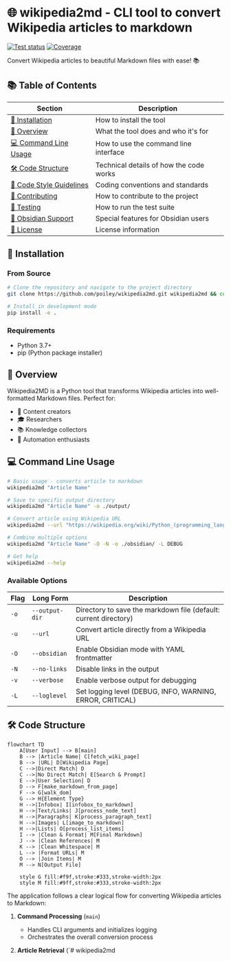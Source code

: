 # 🌐 wikipedia2md - CLI tool to convert Wikipedia articles to markdown

[![Test status](https://github.com/poiley/wikipedia2md/actions/workflows/tests.yml/badge.svg)](https://github.com/poiley/wikipedia2md/actions/workflows/tests.yml)
[![Coverage](https://coveralls.io/repos/github/poiley/wikipedia2md/badge.svg?branch=main)](https://coveralls.io/github/poiley/wikipedia2md?branch=main)


Convert Wikipedia articles to beautiful Markdown files with ease! 📚

## 📚 Table of Contents

| Section | Description |
|---------|-------------|
| [🚀 Installation](#-installation) | How to install the tool |
| [🎯 Overview](#-overview) | What the tool does and who it's for |
| [💻 Command Line Usage](#-command-line-usage) | How to use the command line interface |
| [🛠️ Code Structure](#️-code-structure) | Technical details of how the code works |
| [🧹 Code Style Guidelines](#-code-style-guidelines) | Coding conventions and standards |
| [🤝 Contributing](#-contributing) | How to contribute to the project |
| [🧪 Testing](#-testing) | How to run the test suite |
| [🔮 Obsidian Support](#-obsidian-support) | Special features for Obsidian users |
| [📄 License](#-license) | License information |

## 🚀 Installation

### From Source
```bash
# Clone the repository and navigate to the project directory
git clone https://github.com/poiley/wikipedia2md.git wikipedia2md && cd wikipedia2md

# Install in development mode
pip install -e .
```

### Requirements
- Python 3.7+
- pip (Python package installer)

## 🎯 Overview

Wikipedia2MD is a Python tool that transforms Wikipedia articles into well-formatted Markdown files. Perfect for:
- 📝 Content creators
- 🎓 Researchers
- 📚 Knowledge collectors
- 🤖 Automation enthusiasts

## 💻 Command Line Usage

```bash
# Basic usage - converts article to markdown
wikipedia2md "Article Name"

# Save to specific output directory
wikipedia2md "Article Name" -o ./output/

# Convert article using Wikipedia URL
wikipedia2md --url "https://wikipedia.org/wiki/Python_(programming_language)"

# Combine multiple options
wikipedia2md "Article Name" -O -N -o ./obsidian/ -L DEBUG

# Get help
wikipedia2md --help
```

### Available Options

| Flag | Long Form | Description |
|------|-----------|-------------|
| `-o` | `--output-dir` | Directory to save the markdown file (default: current directory) |
| `-u` | `--url` | Convert article directly from a Wikipedia URL |
| `-O` | `--obsidian` | Enable Obsidian mode with YAML frontmatter |
| `-N` | `--no-links` | Disable links in the output |
| `-v` | `--verbose` | Enable verbose output for debugging |
| `-L` | `--loglevel` | Set logging level (DEBUG, INFO, WARNING, ERROR, CRITICAL) |

## 🛠️ Code Structure

```mermaid
flowchart TD
    A[User Input] --> B[main]
    B --> |Article Name| C[fetch_wiki_page]
    B --> |URL| D[Wikipedia Page]
    C -->|Direct Match| D
    C -->|No Direct Match| E[Search & Prompt]
    E -->|User Selection| D
    D --> F[make_markdown_from_page]
    F --> G[walk_dom]
    G --> H{Element Type}
    H -->|Infobox| I[infobox_to_markdown]
    H -->|Text/Links| J[process_node_text]
    H -->|Paragraphs| K[process_paragraph_text]
    H -->|Images| L[image_to_markdown]
    H -->|Lists| O[process_list_items]
    I --> |Clean & Format| M[Final Markdown]
    J --> |Clean References| M
    K --> |Clean Whitespace| M
    L --> |Format URLs| M
    O --> |Join Items| M
    M --> N[Output File]

    style G fill:#f9f,stroke:#333,stroke-width:2px
    style M fill:#9ff,stroke:#333,stroke-width:2px
```

The application follows a clear logical flow for converting Wikipedia articles to Markdown:

1. **Command Processing** (`main`)
   - Handles CLI arguments and initializes logging
   - Orchestrates the overall conversion process

2. **Article Retrieval** (`# wikipedia2md
